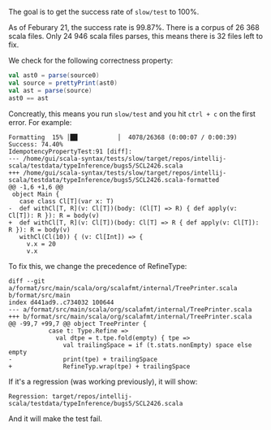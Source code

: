 The goal is to get the success rate of `slow/test` to 100%.

As of Feburary 21, the success rate is 99.87%. There is a corpus of 26 368 scala files.
Only 24 946 scala files parses, this means there is 32 files left to fix.

We check for the following correctness property:

```scala
val ast0 = parse(source0)
val source = prettyPrint(ast0)
val ast = parse(source)
ast0 == ast
```

Concreatly, this means you run `slow/test` and you hit `ctrl + c` on the first error. For example:

```
Formatting  15% │██           │  4078/26368 (0:00:07 / 0:00:39) Success: 74.40%
IdempotencyPropertyTest:91 [diff]: 
--- /home/gui/scala-syntax/tests/slow/target/repos/intellij-scala/testdata/typeInference/bugs5/SCL2426.scala
+++ /home/gui/scala-syntax/tests/slow/target/repos/intellij-scala/testdata/typeInference/bugs5/SCL2426.scala-formatted
@@ -1,6 +1,6 @@
 object Main {
   case class Cl[T](var x: T)
-  def withCl[T, R](v: Cl[T])(body: (Cl[T] => R) { def apply(v: Cl[T]): R }): R = body(v)
+  def withCl[T, R](v: Cl[T])(body: Cl[T] => R { def apply(v: Cl[T]): R }): R = body(v)
   withCl(Cl(10)) { (v: Cl[Int]) => {
     v.x = 20
     v.x
```

To fix this, we change the precedence of RefineType:

```
diff --git a/format/src/main/scala/org/scalafmt/internal/TreePrinter.scala b/format/src/main
index d441ad9..c734032 100644
--- a/format/src/main/scala/org/scalafmt/internal/TreePrinter.scala
+++ b/format/src/main/scala/org/scalafmt/internal/TreePrinter.scala
@@ -99,7 +99,7 @@ object TreePrinter {
           case t: Type.Refine =>
             val dtpe = t.tpe.fold(empty) { tpe =>
               val trailingSpace = if (t.stats.nonEmpty) space else empty
-              print(tpe) + trailingSpace
+              RefineTyp.wrap(tpe) + trailingSpace
```


If it's a regression (was working previously), it will show:


```
Regression: target/repos/intellij-scala/testdata/typeInference/bugs5/SCL2426.scala
```

And it will make the test fail.